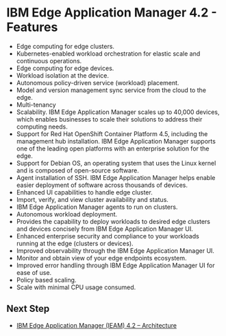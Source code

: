# IBM Edge Application Manager 4.2 - Features

- Edge computing for edge clusters.
- Kubernetes-enabled workload orchestration for elastic scale and continuous operations.
- Edge computing for edge devices.
- Workload isolation at the device.
- Autonomous policy-driven service (workload) placement.
- Model and version management sync service from the cloud to the edge.
- Multi-tenancy
- Scalability. IBM Edge Application Manager scales up to 40,000 devices, which enables businesses to scale their 
  solutions to address their computing needs.
- Support for Red Hat OpenShift Container Platform 4.5, including the management hub installation. 
  IBM Edge Application Manager supports one of the leading open platforms with an enterprise solution for the edge.
- Support for Debian OS, an operating system that uses the Linux kernel and is composed of open-source software.
- Agent installation of SSH. IBM Edge Application Manager helps enable easier deployment of software across thousands 
  of devices.
- Enhanced UI capabilities to handle edge cluster.
- Import, verify, and view cluster availability and status.
- IBM Edge Application Manager agents to run on clusters.
- Autonomous workload deployment.
- Provides the capability to deploy workloads to desired edge clusters and devices concisely from IBM Edge Application 
  Manager UI.
- Enhanced enterprise security and compliance to your workloads running at the edge (clusters or devices).
- Improved observability through the IBM Edge Application Manager UI.
- Monitor and obtain view of your edge endpoints ecosystem.
- Improved error handling through IBM Edge Application Manager UI for ease of use.
- Policy based scaling.
- Scale with minimal CPU usage consumed.

## Next Step
- [IBM Edge Application Manager (IEAM) 4.2 – Architecture](ieam42-architecture.md)